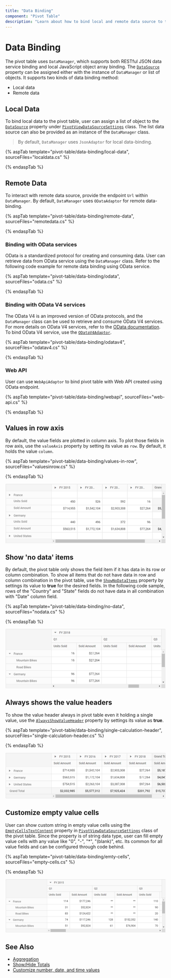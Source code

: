 ```yaml
---
title: "Data Binding"
component: "Pivot Table"
description: "Learn about how to bind local and remote data source to the pivot table."
---
```


# Data Binding

The pivot table uses `DataManager`, which supports both RESTful JSON data service binding and local JavaScript object array binding. The [`DataSource`](https://help.syncfusion.com/cr/aspnetmvc-js2/Syncfusion.EJ2~Syncfusion.EJ2.PivotView.PivotViewDataSourceSettingsBuilder~DataSource.html) property can be assigned either with the instance of `DataManager` or list of objects. It supports two kinds of data binding method:

* Local data
* Remote data

## Local Data

To bind local data to the pivot table, user can assign a list of object to the [`DataSource`](https://help.syncfusion.com/cr/aspnetmvc-js2/Syncfusion.EJ2~Syncfusion.EJ2.PivotView.PivotViewDataSourceSettingsBuilder~DataSource.html) property under [`PivotViewDataSourceSettings`](https://help.syncfusion.com/cr/aspnetmvc-js2/Syncfusion.EJ2~Syncfusion.EJ2.PivotView.PivotViewDataSourceSettingsBuilder_members.html) class. The list data source can also be provided as an instance of the `DataManager` class.

> By default, `DataManager` uses `JsonAdaptor` for local data-binding.

{% aspTab template="pivot-table/data-binding/local-data", sourceFiles="localdata.cs" %}

{% endaspTab %}

## Remote Data

To interact with remote data source, provide the endpoint `Url` within `DataManager`. By default, `DataManager` uses `ODataAdaptor` for remote data-binding.

{% aspTab template="pivot-table/data-binding/remote-data", sourceFiles="remotedata.cs" %}

{% endaspTab %}

### Binding with OData services

OData is a standardized protocol for creating and consuming data. User can retrieve data from OData service using the `DataManager` class. Refer to the following code example for remote data binding using OData service.

{% aspTab template="pivot-table/data-binding/odata", sourceFiles="odata.cs" %}

{% endaspTab %}

### Binding with OData V4 services

The OData V4 is an improved version of OData protocols, and the `DataManager` class can be used to retrieve and consume OData V4 services. For more details on OData V4 services, refer to the [OData documentation](http://docs.oasis-open.org/odata/odata/v4.0/errata03/os/complete/part1-protocol/odata-v4.0-errata03-os-part1-protocol-complete.html#_Toc453752197). To bind OData V4 service, use the [`ODataV4Adaptor`](https://ej2.syncfusion.com/documentation/data/adaptors/#odatav4-adaptor).

{% aspTab template="pivot-table/data-binding/odatav4", sourceFiles="odatav4.cs" %}

{% endaspTab %}

### Web API

User can use `WebApiAdaptor` to bind pivot table with Web API created using OData endpoint.

{% aspTab template="pivot-table/data-binding/webapi", sourceFiles="web-api.cs" %}

{% endaspTab %}

## Values in row axis

By default, the value fields are plotted in column axis. To plot those fields in row axis, use the `valueAxis` property by setting its value as `row`. By default, it holds the value `column`.

{% aspTab template="pivot-table/data-binding/values-in-row", sourceFiles="valuesinrow.cs" %}

{% endaspTab %}

![output](images/valueaxis.png)

## Show 'no data' items

By default, the pivot table only shows the field item if it has data in its row or column combination. To show all items that do not have data in row and column combination in the pivot table, use the [`ShowNoDataItems`](https://help.syncfusion.com/cr/cref_files/aspnetmvc-js2/Syncfusion.EJ2~Syncfusion.EJ2.PivotView.PivotViewRow~ShowNoDataItems.html) property by settings its value to **true** for the desired fields. In the following code sample, rows of the "Country" and "State" fields do not have data in all combination with "Date" column field.

{% aspTab template="pivot-table/data-binding/no-data", sourceFiles="nodata.cs" %}

{% endaspTab %}

![output](images/nodata.png)

## Always shows the value headers

To show the value header always in pivot table even it holding a single value, use the [`AlwaysShowValueHeader`](https://help.syncfusion.com/cr/cref_files/aspnetmvc-js2/Syncfusion.EJ2~Syncfusion.EJ2.PivotView.PivotViewDataSourceSettings~AlwaysShowValueHeader.html) property by settings its value as **true**.

{% aspTab template="pivot-table/data-binding/single-calculation-header", sourceFiles="single-calculation-header.cs" %}

{% endaspTab %}

![output](images/valuesheader.png)

## Customize empty value cells

User can show custom string in empty value cells using the [`EmptyCellsTextContent`](https://help.syncfusion.com/cr/cref_files/aspnetmvc-js2/Syncfusion.EJ2~Syncfusion.EJ2.PivotView.PivotViewDataSourceSettings~EmptyCellsTextContent.html) property in [`PivotViewDataSourceSettings`](https://help.syncfusion.com/cr/aspnetmvc-js2/Syncfusion.EJ2~Syncfusion.EJ2.PivotView.PivotViewDataSourceSettings_members.html) class of the pivot table. Since the property is of string data type, user can fill empty value cells with any value like "0", "-", "*", "(blank)", etc. Its common for all value fields and can be configured through code behind.

{% aspTab template="pivot-table/data-binding/emty-cells", sourceFiles="empty-cells.cs" %}

{% endaspTab %}

![output](images/emptyvalues.png)

## See Also

* [Aggregation](./aggregation)
* [Show/Hide Totals](./summary-customization)
* [Customize number, date, and time values](./how-to/customize-number-date-and-time-values)